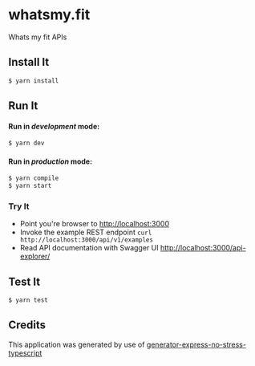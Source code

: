 # whatsmy.fit

Whats my fit APIs

## Install It
```bash
$ yarn install
```

## Run It
#### Run in *development* mode:

```bash
$ yarn dev
```

#### Run in *production* mode:

```bash
$ yarn compile
$ yarn start
```

### Try It
* Point you're browser to [http://localhost:3000](http://localhost:3000)
* Invoke the example REST endpoint `curl http://localhost:3000/api/v1/examples`
* Read API documentation with Swagger UI [http://localhost:3000/api-explorer/](http://localhost:3000/api-explorer/)

## Test It

```bash
$ yarn test
```

## Credits
This application was generated by use of [generator-express-no-stress-typescript](https://www.npmjs.com/package/generator-express-no-stress-typescript)